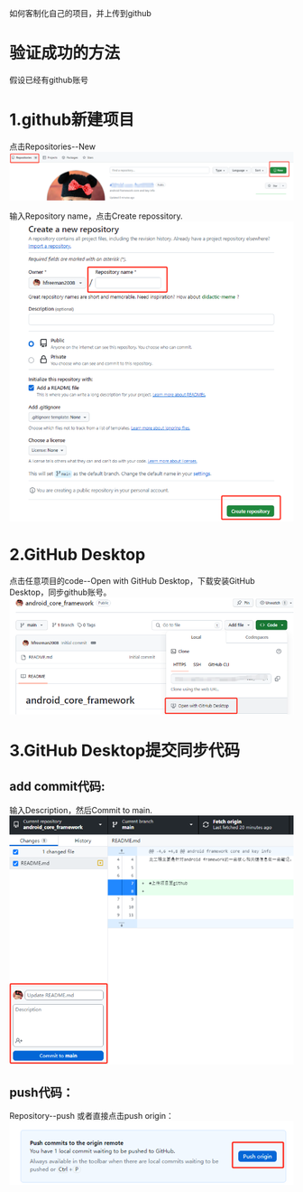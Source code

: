 如何客制化自己的项目，并上传到github

# 验证成功的方法
假设已经有github账号

# 1.github新建项目
点击Repositories--New
<img src=".\Images\new_repositories.png">  

输入Repository name，点击Create repossitory.
<img src=".\Images\create_a_new_repository.png">  

# 2.GitHub Desktop
点击任意项目的code--Open with GitHub Desktop，下载安装GitHub Desktop，同步github账号。
<img src=".\Images\open_with_github_desktop.png">  

# 3.GitHub Desktop提交同步代码
## add commit代码:
输入Description，然后Commit to main.
<img src=".\Images\commit_description.png">  


## push代码：
Repository--push
或者直接点击push origin：
<img src=".\Images\push_code.png">  


